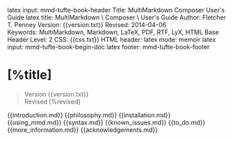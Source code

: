 latex input:	mmd-tufte-book-header
Title:	MultiMarkdown Composer User's Guide
latex title: MultiMarkdown \\
	Composer \\
	User's Guide
Author:	Fletcher T. Penney
Version:	{{version.txt}}
Revised:	2014-04-06  
Keywords:	MultiMarkdown, Markdown, LaTeX, PDF, RTF, LyX, HTML
Base Header Level:	2
CSS:	{{css.txt}}
HTML header:	<script type="text/javascript"
	src="http://cdn.mathjax.org/mathjax/latest/MathJax.js?config=TeX-AMS-MML_HTMLorMML">
	</script>
latex mode:	memoir
latex input:	mmd-tufte-book-begin-doc
latex footer:	mmd-tufte-book-footer

#  [%title] #

> Version {{version.txt}}  
> Revised [%revised]

{{introduction.md}}
{{philosophy.md}}
{{installation.md}}
{{using_mmd.md}}
{{syntax.md}}
{{known_issues.md}}
{{to_do.md}}
{{more_information.md}}
{{acknowledgements.md}}
